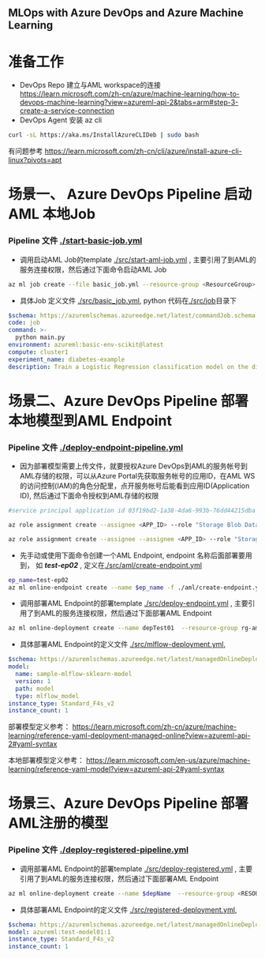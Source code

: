 ## MLOps with Azure DevOps and Azure Machine Learning

# 准备工作
-  DevOps Repo 建立与AML workspace的连接
https://learn.microsoft.com/zh-cn/azure/machine-learning/how-to-devops-machine-learning?view=azureml-api-2&tabs=arm#step-3-create-a-service-connection
- DevOps Agent 安装 az cli
```bash
curl -sL https://aka.ms/InstallAzureCLIDeb | sudo bash
```
有问题参考 https://learn.microsoft.com/zh-cn/cli/azure/install-azure-cli-linux?pivots=apt

# 场景一、 Azure DevOps Pipeline 启动 AML 本地Job
### Pipeline 文件 [./start-basic-job.yml](./start-basic-job.yml)
- 调用启动AML Job的template [./src/start-aml-job.yml](./src/start-aml-job.yml) , 主要引用了到AML的服务连接权限，然后通过下面命令启动AML Job
```bash
az ml job create --file basic_job.yml --resource-group <ResourceGroup> --workspace-name <WorkspaceName>
```
- 具体Job 定义文件 [./src/basic_job.yml](./src/basic_job.yml), python 代码在[./src/job](./src/job)目录下
```yaml
$schema: https://azuremlschemas.azureedge.net/latest/commandJob.schema.json
code: job
command: >-
  python main.py 
environment: azureml:basic-env-scikit@latest
compute: cluster1
experiment_name: diabetes-example
description: Train a Logistic Regression classification model on the diabetes dataset that is stored locally.
```

# 场景二、Azure DevOps Pipeline 部署本地模型到AML Endpoint
### Pipeline 文件 [./deploy-endpoint-pipeline.yml](./deploy-endpoint-pipeline.yml)

- 因为部署模型需要上传文件，就要授权Azure DevOps到AML的服务帐号到AML存储的权限，可以从Azure Portal先获取服务帐号的应用ID，在AML WS的访问控制(IAM)的角色分配里，点开服务帐号后能看到应用ID(Application ID), 然后通过下面命令授权到AML存储的权限
```bash
#service principal application id 03f19bd2-1a38-4da6-993b-76dd44215dba

az role assignment create --assignee <APP_ID> --role "Storage Blob Data Reader" --scope /subscriptions/<SUBSCRIPTION_ID>/resourceGroups/rg-aml/providers/Microsoft.Storage/storageAccounts/<Storage_Account>

az role assignment create --assignee --assignee <APP_ID> --role "Storage Blob Data Contributor" --scope /subscriptions/<SUBSCRIPTION_ID>/resourceGroups/rg-aml/providers/Microsoft.Storage/storageAccounts/<Storage_Account>

```

- 先手动或使用下面命令创建一个AML Endpoint, endpoint 名称后面部署要用到， 如 ***test-ep02*** , 定义在[./src/aml/create-endpoint.yml](./src/aml/create-endpoint.yml)
```bash
ep_name=test-ep02
az ml online-endpoint create --name $ep_name -f ./aml/create-endpoint.yml
```

- 调用部署AML Endpoint的部署template [./src/deploy-endpoint.yml](./src/deploy-endpoint.yml) , 主要引用了到AML的服务连接权限，然后通过下面部署AML Endpoint
```bash
az ml online-deployment create --name depTest01  --resource-group rg-aml --workspace-name aml-ea --endpoint ${{ parameters.ep_name }} -f ./mlflow-deployment.yml --all-traffic
```
- 具体部署AML Endpoint的定义文件 [./src/mlflow-deployment.yml](./src/mlflow-deployment.yml),
```yaml
$schema: https://azuremlschemas.azureedge.net/latest/managedOnlineDeployment.schema.json
model:
  name: sample-mlflow-sklearn-model
  version: 1
  path: model
  type: mlflow_model
instance_type: Standard_F4s_v2
instance_count: 1
```

部署模型定义参考：
https://learn.microsoft.com/zh-cn/azure/machine-learning/reference-yaml-deployment-managed-online?view=azureml-api-2#yaml-syntax

本地部署模型定义参考：
https://learn.microsoft.com/en-us/azure/machine-learning/reference-yaml-model?view=azureml-api-2#yaml-syntax


# 场景三、Azure DevOps Pipeline 部署AML注册的模型
### Pipeline 文件 [./deploy-registered-pipeline.yml](./deploy-registered-pipeline.yml)

- 调用部署AML Endpoint的部署template [./src/deploy-registered.yml](./src/deploy-registered.yml) , 主要引用了到AML的服务连接权限，然后通过下面部署AML Endpoint
```bash
az ml online-deployment create --name $depName  --resource-group <RESOURCE_GROUP> --workspace-name <AML_WS> --endpoint ${{ parameters.ep_name }} -f ./registered-deployment.yml --all-traffic
```
- 具体部署AML Endpoint的定义文件 [./src/registered-deployment.yml](./src/registered-deployment.yml),

```yaml
$schema: https://azuremlschemas.azureedge.net/latest/managedOnlineDeployment.schema.json
model: azureml:test-model01:1
instance_type: Standard_F4s_v2
instance_count: 1
```